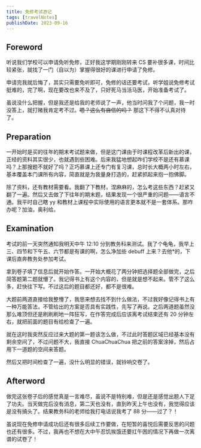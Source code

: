 ```yaml
---
title: 免修考试游记
tags: [travelNotes]
publishDate: 2023-09-16
---
```


## Foreword

听说我们学校可以申请免听免修，正好我这学期刚刚转来 CS 要补很多课，时间比较紧张，就找了一门（自以为）掌握得很好的课进行申请了免修。

申请完我就后悔了，其实只需要免听即可，免修的话还要考试，听学姐说免修考试挺难的，完了啊，现在要改也来不及了，只好死马当活马医，开始准备考试了。

虽说没什么把握，但是我还是给我的老师说了一声，他当时问我了个问题，我一时没答上，就打赌我肯定考不过。~~嗯？这么有自信的吗？~~ 那这下不得不认真对待了。

## Preparation

一开始时是买的往年的期末考试题来做，但是这门课由于时课程改革后新出的课，正经的资料其实很少，也就遇到些困难。后来我猛地想起咋们学校不是还有慕课吗？上那搜题不就好了吗？正巧慕课上还专门有复习课，总时长大概两小时左右，基本覆盖本门课所有内容，简直就是为我量身打造的，赶紧抓起来抱一抱佛脚。

除了资料，还有教材需要看。我翻了下教材，涅麻麻的，怎么考这些东西？赶紧又翻了一遍。然后又去做了下往年的期末题，结果发现一个很严重的问题——语言不通。我平时自己瞎 yy 和教材上课程中实际使用的语言更本就不是一套体系。那咋办呢？加油，奥利给。

## Examination

考试的前一天突然通知我明天中午 12:10 分到教务科来测试。我了个龟龟，我早上三、四节和下午五、六节都是有课的啊，怎么净加些 debuff 上来？去他\*的，下课后直奔教务处参加考试。

拿到卷子填了信息后就开始作答。一开始大概花了两分钟把选择题全部做完，之后简答题第二题就懵了。我记得书上有这个内容的，但是就是想不起来。管不了这么多，赶快往下写。不过这后的题目都还好，都不是很难。

大题前两道直接给我整懵了，我思来想去找不到什么做法，不过我好像记得书上有一种万能答法，不管给出的方案是否具有实践性，先写了再说。之后两道题虽然没那么难顶但还是刷刷刷地一阵狂写，在作答完成后应该离考试结束还有 20 分钟左右，就把前面的题目有给检查了一遍。

就在这时我突然反应过来大题的第一题该怎么做，不过此时答题区域已经基本没有剩余空间了，不过问题不大，我直接 ChuaChuaChua 把之前的答案涂掉，然后占用下一道题的空间来答题。

然后又把时间检查了一遍，没什么明显的错误，就铃响交卷了。

## Afterword

做完这张卷子后的感觉真是一言难尽，虽说不是特别难，但是还是感觉出题人下足了功夫。当天做完后没有消息，第二天也没有，直到昨天上午也没有，我觉得应该是没有搞头了。结果教务科的老师给我打电话说我考了 88 分——过了？！

虽说现在免修申请成功后还有很多后续工作要做，在短暂的喜悦后需要反思的问题也还有很多。不过，我再也不想在大中午忍饥挨饿还要扛午困的情况下再做一次离谱的试卷了！

